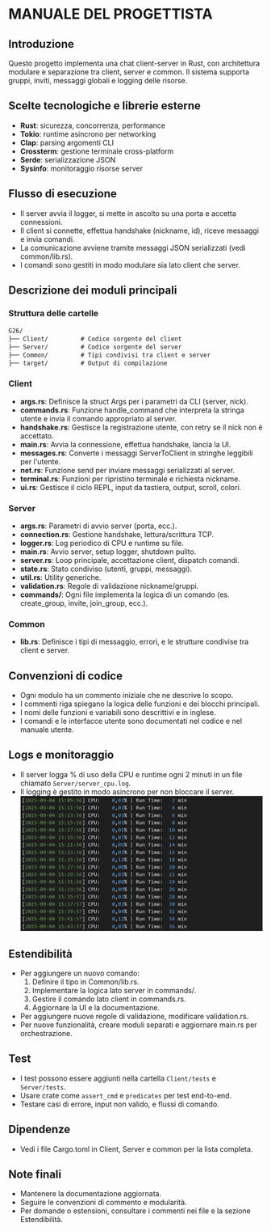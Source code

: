 # MANUALE DEL PROGETTISTA

## Introduzione
Questo progetto implementa una chat client-server in Rust, con architettura modulare e separazione tra client, server e common. Il sistema supporta gruppi, inviti, messaggi globali e logging delle risorse.

## Scelte tecnologiche e librerie esterne
- **Rust**: sicurezza, concorrenza, performance
- **Tokio**: runtime asincrono per networking
- **Clap**: parsing argomenti CLI
- **Crossterm**: gestione terminale cross-platform
- **Serde**: serializzazione JSON
- **Sysinfo**: monitoraggio risorse server

## Flusso di esecuzione
- Il server avvia il logger, si mette in ascolto su una porta e accetta connessioni.
- Il client si connette, effettua handshake (nickname, id), riceve messaggi e invia comandi.
- La comunicazione avviene tramite messaggi JSON serializzati (vedi common/lib.rs).
- I comandi sono gestiti in modo modulare sia lato client che server.

## Descrizione dei moduli principali

### Struttura delle cartelle

```
G26/
├── Client/         # Codice sorgente del client
├── Server/         # Codice sorgente del server
├── Common/         # Tipi condivisi tra client e server
├── target/         # Output di compilazione
```

### Client
- **args.rs**: Definisce la struct Args per i parametri da CLI (server, nick).
- **commands.rs**: Funzione handle_command che interpreta la stringa utente e invia il comando appropriato al server.
- **handshake.rs**: Gestisce la registrazione utente, con retry se il nick non è accettato.
- **main.rs**: Avvia la connessione, effettua handshake, lancia la UI.
- **messages.rs**: Converte i messaggi ServerToClient in stringhe leggibili per l'utente.
- **net.rs**: Funzione send per inviare messaggi serializzati al server.
- **terminal.rs**: Funzioni per ripristino terminale e richiesta nickname.
- **ui.rs**: Gestisce il ciclo REPL, input da tastiera, output, scroll, colori.

### Server
- **args.rs**: Parametri di avvio server (porta, ecc.).
- **connection.rs**: Gestione handshake, lettura/scrittura TCP.
- **logger.rs**: Log periodico di CPU e runtime su file.
- **main.rs**: Avvio server, setup logger, shutdown pulito.
- **server.rs**: Loop principale, accettazione client, dispatch comandi.
- **state.rs**: Stato condiviso (utenti, gruppi, messaggi).
- **util.rs**: Utility generiche.
- **validation.rs**: Regole di validazione nickname/gruppi.
- **commands/**: Ogni file implementa la logica di un comando (es. create_group, invite, join_group, ecc.).

### Common
- **lib.rs**: Definisce i tipi di messaggio, errori, e le strutture condivise tra client e server.

## Convenzioni di codice
- Ogni modulo ha un commento iniziale che ne descrive lo scopo.
- I commenti riga spiegano la logica delle funzioni e dei blocchi principali.
- I nomi delle funzioni e variabili sono descrittivi e in inglese.
- I comandi e le interfacce utente sono documentati nel codice e nel manuale utente.

## Logs e monitoraggio
- Il server logga % di uso della CPU e runtime ogni 2 minuti in un file chiamato `Server/server_cpu.log`.
- Il logging è gestito in modo asincrono per non bloccare il server.
![Esempio logger](/Documentation/imgs/esempio_logs.png)

## Estendibilità
- Per aggiungere un nuovo comando:
  1. Definire il tipo in Common/lib.rs.
  2. Implementare la logica lato server in commands/.
  3. Gestire il comando lato client in commands.rs.
  4. Aggiornare la UI e la documentazione.
- Per aggiungere nuove regole di validazione, modificare validation.rs.
- Per nuove funzionalità, creare moduli separati e aggiornare main.rs per orchestrazione.

## Test
- I test possono essere aggiunti nella cartella `Client/tests` e `Server/tests`.
- Usare crate come `assert_cmd` e `predicates` per test end-to-end.
- Testare casi di errore, input non valido, e flussi di comando.

## Dipendenze
- Vedi i file Cargo.toml in Client, Server e common per la lista completa.

## Note finali
- Mantenere la documentazione aggiornata.
- Seguire le convenzioni di commento e modularità.
- Per domande o estensioni, consultare i commenti nei file e la sezione Estendibilità.
